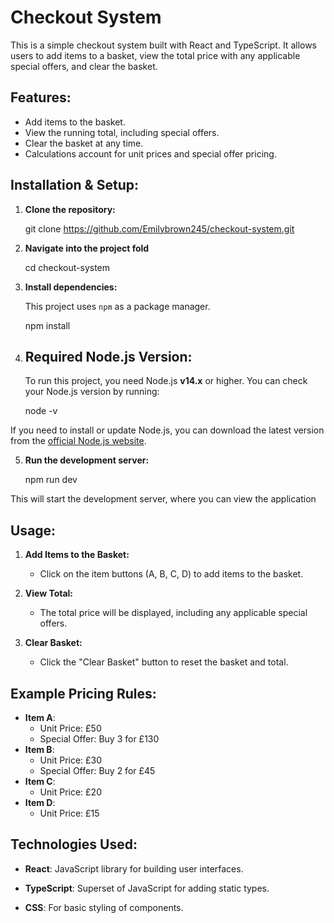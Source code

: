 # Checkout System

This is a simple checkout system built with React and TypeScript. It allows users to add items to a basket, view the total price with any applicable special offers, and clear the basket.


## Features:

- Add items to the basket.
- View the running total, including special offers.
- Clear the basket at any time.
- Calculations account for unit prices and special offer pricing.


## Installation & Setup:

1. **Clone the repository:**
    
    git clone https://github.com/Emilybrown245/checkout-system.git
    
2. **Navigate into the project fold**
    
    cd checkout-system
    
3. **Install dependencies:**
    
    This project uses `npm` as a package manager.
    
    npm install
    
4. ## Required Node.js Version:

    To run this project, you need Node.js **v14.x** or higher. You can check your Node.js version by running:

    node -v

If you need to install or update Node.js, you can download the latest version from the [official Node.js website](https://nodejs.org/).

5. **Run the development server:**

    npm run dev

This will start the development server, where you can view the application


## Usage:

1. **Add Items to the Basket:**

    - Click on the item buttons (A, B, C, D) to add items to the basket.

2. **View Total:**

    - The total price will be displayed, including any applicable special offers.

3. **Clear Basket:**

    - Click the "Clear Basket" button to reset the basket and total.


## Example Pricing Rules:

- **Item A**:
    - Unit Price: £50
    - Special Offer: Buy 3 for £130
- **Item B**:
    - Unit Price: £30
    - Special Offer: Buy 2 for £45
- **Item C**:
    - Unit Price: £20
- **Item D**:
    - Unit Price: £15


## Technologies Used:

- **React**: JavaScript library for building user interfaces.

- **TypeScript**: Superset of JavaScript for adding static types.

- **CSS**: For basic styling of components.



